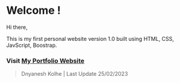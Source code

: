 # Welcome !

Hi there,

This is my first personal website version 1.0 built using HTML, CSS, JavScript, Boostrap.

### Visit [My Portfolio Website](https://dnyaneshkolhe.in/)

> Dnyanesh Kolhe | Last Update 25/02/2023

